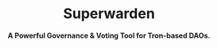 <div align="center">
    <h1>Superwarden</h1>
    <strong>A Powerful Governance & Voting Tool for Tron-based DAOs.</strong>
</div>
